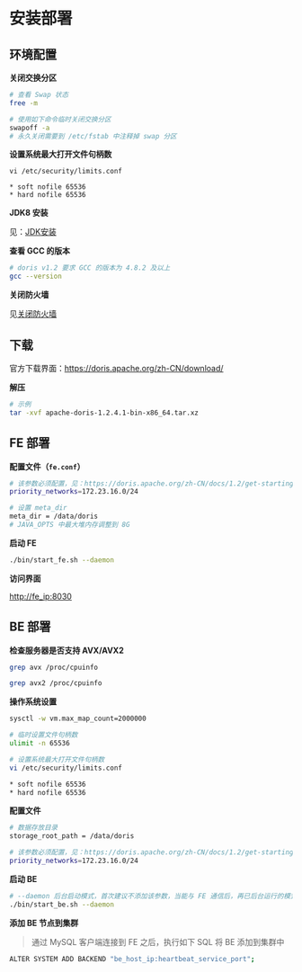 # 安装部署

## 环境配置

**关闭交换分区**

```sh
# 查看 Swap 状态
free -m

# 使用如下命令临时关闭交换分区
swapoff -a
# 永久关闭需要到 /etc/fstab 中注释掉 swap 分区
```

**设置系统最大打开文件句柄数**

```
vi /etc/security/limits.conf

* soft nofile 65536
* hard nofile 65536
```

<!--

**时钟同步**

见[时钟同步](../../linux/NTP服务.md)

-->

**JDK8 安装**

见：[JDK安装](../../java/安装部署.md)

**查看 GCC 的版本**

```sh
# doris v1.2 要求 GCC 的版本为 4.8.2 及以上
gcc --version
```

**关闭防火墙**

见[关闭防火墙](../../linux/防火墙.md)

## 下载

官方下载界面：<https://doris.apache.org/zh-CN/download/>

**解压**

```sh
# 示例
tar -xvf apache-doris-1.2.4.1-bin-x86_64.tar.xz
```

## FE 部署

**配置文件（`fe.conf`）**

```sh
# 该参数必须配置，见：https://doris.apache.org/zh-CN/docs/1.2/get-starting/
priority_networks=172.23.16.0/24

# 设置 meta_dir
meta_dir = /data/doris
# JAVA_OPTS 中最大堆内存调整到 8G
```

**启动 FE**

```sh
./bin/start_fe.sh --daemon
```

**访问界面**

<http://fe_ip:8030>

## BE 部署

**检查服务器是否支持 AVX/AVX2**

```sh
grep avx /proc/cpuinfo

grep avx2 /proc/cpuinfo
```

**操作系统设置**

```sh
sysctl -w vm.max_map_count=2000000

# 临时设置文件句柄数
ulimit -n 65536

# 设置系统最大打开文件句柄数
vi /etc/security/limits.conf

* soft nofile 65536
* hard nofile 65536
```

**配置文件**

```sh
# 数据存放目录
storage_root_path = /data/doris

# 该参数必须配置，见：https://doris.apache.org/zh-CN/docs/1.2/get-starting/
priority_networks=172.23.16.0/24
```

**启动 BE**

```sh
# --daemon 后台启动模式，首次建议不添加该参数，当能与 FE 通信后，再已后台运行的模式进行启动
./bin/start_be.sh --daemon
```

**添加 BE 节点到集群**

> 通过 MySQL 客户端连接到 FE 之后，执行如下 SQL 将 BE 添加到集群中

```sh
ALTER SYSTEM ADD BACKEND "be_host_ip:heartbeat_service_port";
```
